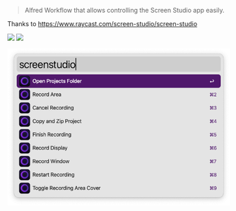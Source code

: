 > Alfred Workflow that allows controlling the Screen Studio app easily.

Thanks to https://www.raycast.com/screen-studio/screen-studio



[![](https://img.shields.io/badge/version-v0.1-green?style=for-the-badge)](https://img.shields.io/badge/version-v0.1-green?style=for-the-badge)
[![](https://img.shields.io/badge/download-click-blue?style=for-the-badge)](https://github.com/alanhe421/alfred-workflows/raw/master/screen-studio/Screen%20Studio.alfredworkflow)




<!-- more -->

![screenshot1.png](screenshots/screenshot1.png)
